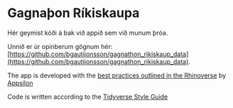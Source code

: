 
# Gagnaþon Ríkiskaupa

<!-- badges: start -->
<!-- badges: end -->

Hér geymist kóði á bak við appið sem við munum þróa.

Unnið er úr opinberum gögnum hér: [https://github.com/bgautijonsson/gagnathon_rikiskaup_data](https://github.com/bgautijonsson/gagnathon_rikiskaup_data).

The app is developed with the [best practices outlined in the Rhinoverse](https://appsilon.github.io/rhino/) by [Appsilon](https://appsilon.com)

Code is written according to the [Tidyverse Style Guide](https://style.tidyverse.org)